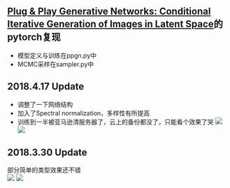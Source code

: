 ## [Plug & Play Generative Networks: Conditional Iterative Generation of Images in Latent Space](https://arxiv.org/abs/1612.00005)的pytorch复现  
 
 
 - 模型定义与训练在ppgn.py中  
 - MCMC采样在sampler.py中
 
## 2018.4.17 Update
 - 调整了一下网络结构
 - 加入了Spectral normalization，多样性有所提高
 - 训练到一半被亚马逊清服务器了，云上的备份都没了，只能看个效果了哭
 ![](https://github.com/sssste/DeepLeraningNotes/blob/master/pic/394000.jpg)
  ![](https://github.com/sssste/DeepLeraningNotes/blob/master/pic/396000.jpg)



## 2018.3.30 Update
 部分简单的类型效果还不错  
 ![](https://github.com/sssste/PPGN-pytorch/blob/master/test3.jpg)
 ![](https://github.com/sssste/PPGN-pytorch/blob/master/test3_1.jpg)
